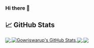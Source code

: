 ### Hi there 👋



## &#x1f4c8; GitHub Stats

<a href="https://github.com/awakenedspyder/awakenedspyder">
  <img align="center" src="https://github-readme-stats.vercel.app/api/top-langs/?username=awakenedspyder&hide=java,html,tex&title_color=ffffff&text_color=c9cacc&icon_color=2bbc8a&bg_color=1d1f21&langs_count=3" />
</a>
<a href="https://github.com/awakenedspyder/awakenedspyder">
  <img align="center" src="https://github-readme-stats.vercel.app/api?username=awakenedspyder&show_icons=true&line_height=27&count_private=true&title_color=ffffff&text_color=c9cacc&icon_color=2bbc8a&bg_color=1d1f21" alt="Gowriswarup's GitHub Stats" />
</a>

<a href="https://github.com/awakenedspyder/SpaceCollision-Game-ProgFundementals1Assignment2">
  <img align="center" src="https://github-readme-stats.vercel.app/api/pin/?username=gowriswarupkailas&repo=SpaceCollision-Game-ProgFundementals1Assignment2&title_color=ffffff&text_color=c9cacc&icon_color=2bbc8a&bg_color=1d1f21" />
</a>


<a href="https://github.com/awakenedspyder/Empire-LupinOne-Writeup">
  <img align="center" src="https://github-readme-stats.vercel.app/api/pin/?username=gowriswarupkailas&repo=Empire-LupinOne-Writeup&title_color=ffffff&text_color=c9cacc&icon_color=2bbc8a&bg_color=1d1f21" />
</a>    

